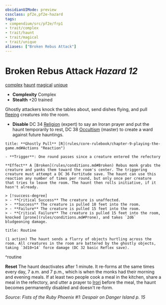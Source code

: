 ```yaml
---
obsidianUIMode: preview
cssclass: pf2e,pf2e-hazard
tags:
- compendium/src/pf2e/frp1
- trait/complex
- trait/haunt
- trait/magical
- trait/unique
aliases: ["Broken Rebus Attack"]
---
```

# Broken Rebus Attack *Hazard 12*  
[complex](complex.md "Complex Hazard Trait")  [haunt](haunt.md "Haunt Hazard Trait")  [magical](magical.md "Magical Item Trait")  [unique](unique.md "Unique Rarity Trait")  

- **Complexity** Complex
- **Stealth** +20 trained  

Ghostly attackers knock the tables about, send dishes flying, and pull [fleeing](conditions.md#Fleeing) creatures into the room.

- **Disable** DC 34 [Religion](skills.md#Religion) (expert) to say an Iroran prayer and put the haunt temporarily to rest, DC 38 [Occultism](skills.md#Occultism) (master) to create a ward against future hauntings.  

```ad-embed-ability
title: **Ghostly Pull** [R](rules/core-rulebook/chapter-9-playing-the-game.md#Actions "Reaction")

- **Trigger**: One round passes since a creature entered the refectory

**Effect** A [Broken](rules/conditions.md#Broken) Rebus monk grabs the creature and yanks them toward the room's center. The triggering creature must attempt a DC 36 Fortitude save. The haunt can use this reaction any number of times per round, but only once per creature that tries to leave the room. The haunt then rolls initiative, if it hasn't already.

> [!success-degree] 
> - **Critical Success** The creature is unaffected.
> - **Success** The creature is pulled 10 feet into the room.
> - **Failure** The creature is pulled 15 feet into the room.
> - **Critical Failure** The creature is pulled 15 feet into the room, knocked [prone](rules/conditions.md#Prone), and takes `2d6` bludgeoning damage.
```

```ad-pf2-summary
title: Routine

(1 action) The haunt sends a flurry of objects hurtling across the room. All creatures in the room are battered by the ghostly objects, taking `3d10+14` force damage (DC 32 basic Reflex save).
```
^routine

**Reset** The haunt deactivates after 1 minute. It re-forms at the same times every day, 7 a.m. and 7 p.m., which is when the monks had their morning and evening meals.
If at least two people cook a meal in the kitchen, share a meal in the refectory, and utter a prayer to [Irori](irori.md) before the meal, the haunt becomes permanently disabled and doesn't re-form.  

*Source: Fists of the Ruby Phoenix #1: Despair on Danger Island p. 15*